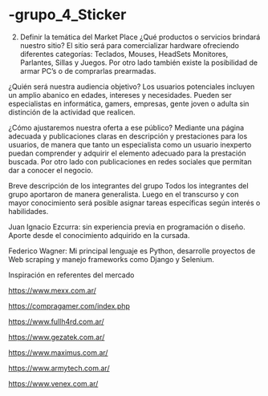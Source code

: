 # -grupo_4_Sticker

2. Definir la temática del Market Place
¿Qué productos o servicios brindará nuestro sitio?
El sitio será para comercializar hardware ofreciendo diferentes categorías: Teclados, Mouses, HeadSets Monitores, Parlantes, Sillas y Juegos.
Por otro lado también existe la posibilidad de armar PC’s o de comprarlas prearmadas.

¿Quién será nuestra audiencia objetivo?
Los usuarios potenciales incluyen un amplio abanico en edades, intereses y necesidades. Pueden ser especialistas en informática, gamers, empresas, gente joven o adulta sin distinción de la actividad que realicen.

¿Cómo ajustaremos nuestra oferta a ese público?
Mediante una página adecuada y publicaciones claras en descripción y prestaciones para los usuarios, de manera que tanto un especialista como un usuario inexperto puedan comprender y adquirir el elemento adecuado para la prestación buscada. Por otro lado con publicaciones en redes sociales que permitan dar a conocer el negocio.

Breve descripción de los integrantes del grupo
Todos los integrantes del grupo aportaron de manera generalista. Luego en el transcurso y con mayor conocimiento será posible asignar tareas específicas según interés o habilidades.

Juan Ignacio Ezcurra: sin experiencia previa en programación o diseño. Aporte desde el conocimiento adquirido en la cursada. 

Federico Wagner: Mi principal lenguaje es Python, desarrolle proyectos de Web scraping y manejo frameworks como Django y Selenium.


Inspiración en referentes del mercado

https://www.mexx.com.ar/

https://compragamer.com/index.php

https://www.fullh4rd.com.ar/

https://www.gezatek.com.ar/

https://www.maximus.com.ar/

https://www.armytech.com.ar/

https://www.venex.com.ar/
